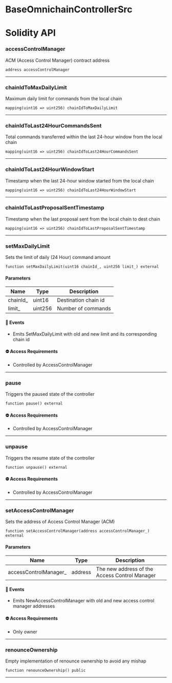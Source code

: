 # BaseOmnichainControllerSrc

# Solidity API

### accessControlManager

ACM (Access Control Manager) contract address

```solidity
address accessControlManager
```

---

### chainIdToMaxDailyLimit

Maximum daily limit for commands from the local chain

```solidity
mapping(uint16 => uint256) chainIdToMaxDailyLimit
```

---

### chainIdToLast24HourCommandsSent

Total commands transferred within the last 24-hour window from the local chain

```solidity
mapping(uint16 => uint256) chainIdToLast24HourCommandsSent
```

---

### chainIdToLast24HourWindowStart

Timestamp when the last 24-hour window started from the local chain

```solidity
mapping(uint16 => uint256) chainIdToLast24HourWindowStart
```

---

### chainIdToLastProposalSentTimestamp

Timestamp when the last proposal sent from the local chain to dest chain

```solidity
mapping(uint16 => uint256) chainIdToLastProposalSentTimestamp
```

---

### setMaxDailyLimit

Sets the limit of daily (24 Hour) command amount

```solidity
function setMaxDailyLimit(uint16 chainId_, uint256 limit_) external
```

#### Parameters

| Name      | Type    | Description          |
| --------- | ------- | -------------------- |
| chainId\_ | uint16  | Destination chain id |
| limit\_   | uint256 | Number of commands   |

#### 📅 Events

- Emits SetMaxDailyLimit with old and new limit and its corresponding chain id

#### ⛔️ Access Requirements

- Controlled by AccessControlManager

---

### pause

Triggers the paused state of the controller

```solidity
function pause() external
```

#### ⛔️ Access Requirements

- Controlled by AccessControlManager

---

### unpause

Triggers the resume state of the controller

```solidity
function unpause() external
```

#### ⛔️ Access Requirements

- Controlled by AccessControlManager

---

### setAccessControlManager

Sets the address of Access Control Manager (ACM)

```solidity
function setAccessControlManager(address accessControlManager_) external
```

#### Parameters

| Name                   | Type    | Description                                   |
| ---------------------- | ------- | --------------------------------------------- |
| accessControlManager\_ | address | The new address of the Access Control Manager |

#### 📅 Events

- Emits NewAccessControlManager with old and new access control manager addresses

#### ⛔️ Access Requirements

- Only owner

---

### renounceOwnership

Empty implementation of renounce ownership to avoid any mishap

```solidity
function renounceOwnership() public
```

---
